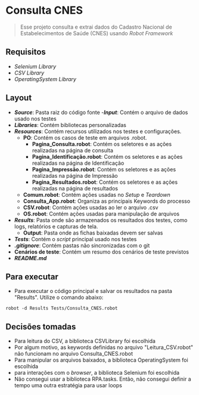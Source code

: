 # Consulta CNES
> Esse projeto consulta e extrai dados do Cadastro Nacional de Estabelecimentos de Saúde (CNES) usando *Robot Framework*


## Requisitos
* *Selenium Library*
* *CSV Library*
* *OperatingSystem Library*

## Layout

- ***Source***: Pasta raiz do código fonte
-***Input***: Contém o arquivo de dados usado nos testes
- ***Libraries***: Contém bibliotecas personalizadas
- ***Resources***: Contém recursos utilizados nos testes e configurações.
  - **PO**: Contém os casos de teste em arquivos .robot.
    - **Pagina_Consulta.robot**: Contém os seletores e as ações realizadas na página de consulta
    - **Pagina_Identificação.robot**: Contém os seletores e as ações realizadas na página de Identificação
    - **Pagina_Impressão.robot**: Contém os seletores e as ações realizadas na página de Impressão
    - **Pagina_Resultados.robot**: Contém os seletores e as ações realizadas na página de resultados
  - **Comum.robot**: Contém ações usadas no *Setup* e *Teardown*
  - **Consulta_App.robot**: Organiza as principais Keywords do processo
  - **CSV.robot**: Contém ações usadas ao ler o arquivo .csv
  - **OS.robot**: Contém ações usadas para manipulação de arquivos
- ***Results***: Pasta onde são armazenados os resultados dos testes, como logs, relatórios e capturas de tela.
  - **Output**: Pasta onde as fichas baixadas devem ser salvas
- ***Tests***: Contém o *script* principal usado nos testes
- ***.gitignore***: Contém pastas não sincronizadas com o git
- **Cenários de teste**: Contém um resumo dos cenários de teste previstos
- ***README.md***

## Para executar

* Para executar o código principal e salvar os resultados na pasta "Results".
Utilize o comando abaixo:
```
robot -d Results Tests/Consulta_CNES.robot
```

## Decisões tomadas
* Para leitura do CSV, a biblioteca CSVLibrary foi escolhida
* Por algum motivo, as keywords definidas no arquivo "Leitura_CSV.robot" não funcionam no arquivo Consulta_CNES.robot 
* Para manipular os arquivos baixados, a biblioteca OperatingSystem foi escolhida
* para interações com o *browser*, a biblioteca Selenium foi escolhida
* Não consegui usar a biblioteca RPA.tasks. Então, não consegui definir a tempo uma outra estratégia para usar loops 

